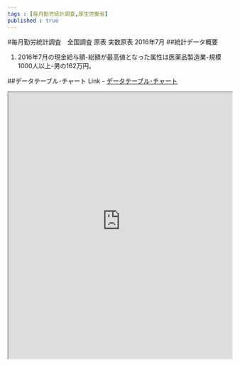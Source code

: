 ```yaml
--- 
tags : [毎月勤労統計調査,厚生労働省] 
published : true
---
```

#毎月勤労統計調査　全国調査 原表 実数原表 2016年7月 
##統計データ概要
1. 2016年7月の現金給与額-総額が最高値となった属性は医薬品製造業-規模1000人以上-男の162万円。

##データテーブル･チャート
Link - [データテーブル･チャート](http://knowledgevault.saecanet.com/charts/am-consulting.co.jp-20160923132520.html)

<iframe src="http://knowledgevault.saecanet.com/charts/am-consulting.co.jp-20160923132520.html" width="100%" height="600px"></iframe>